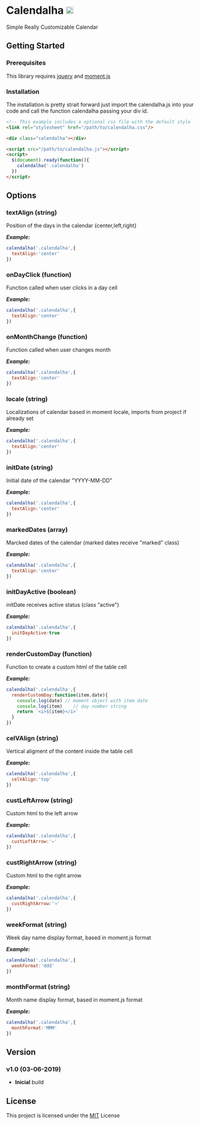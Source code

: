 # Calendalha <img alt="@lucashe1997" class="avatar" src="https://avatars3.githubusercontent.com/u/13800300?s=40&amp;v=4" height="20" width="20">
Simple Really Customizable Calendar

## Getting Started
### Prerequisites
This library requires <a href="https://jquery.com/">jquery<a/> and <a href="https://momentjs.com">moment.js</a>

### Installation
The installation is pretty strait forward just import the calendalha.js into your code and call the function calendalha passing your div id.
```html
<!-- This example includes a optional css file with the default style  -->
<link rel="stylesheet" href="/path/to/calendalha.css"/>

<div class="calendalha"></div>

<script src="/path/to/calendalha.js"></script>
<script>
  $(document).ready(function(){
    calendalha('.calendalha')
  })
</script>
```


## Options

### textAlign (string)
Position of the days in the calendar {center,left,right}
 
***Example:***
```js
calendalha('.calendalha',{
  textAlign:'center'
})
```
### onDayClick (function)
Function called when user clicks in a day cell
 
***Example:***
```js
calendalha('.calendalha',{
  textAlign:'center'
})
```

### onMonthChange (function)
Function called when user changes month
 
***Example:***
```js
calendalha('.calendalha',{
  textAlign:'center'
})
```

### locale (string)
Localizations of calendar based in moment locale, imports from project if already set
 
***Example:***
```js
calendalha('.calendalha',{
  textAlign:'center'
})
```

### initDate (string)
Initial date of the calendar "YYYY-MM-DD"
 
***Example:***
```js
calendalha('.calendalha',{
  textAlign:'center'
})
```

### markedDates (array)
Marcked dates of the calendar (marked dates receive "marked" class)
 
***Example:***
```js
calendalha('.calendalha',{
  textAlign:'center'
})
```

### initDayActive (boolean)
initDate receives active status (class "active")
 
***Example:***
```js
calendalha('.calendalha',{
  initDayActive:true
})
```

### renderCustomDay (function)
Function to create a custom html of the table cell
 
***Example:***
```js
calendalha('.calendalha',{
  renderCustomDay:function(item,date){
    console.log(date) // moment object with item date
    console.log(item)    // day number string
    return `<i>${item}</i>`
  }
})
```

### celVAlign (string)
Vertical aligment of the content inside the table cell
 
***Example:***
```js
calendalha('.calendalha',{
  celVAlign:'top'
})
```

### custLeftArrow (string)
Custom html to the left arrow
 
***Example:***
```js
calendalha('.calendalha',{
  custLeftArrow:'←'
})
```

### custRightArrow (string)
Custom html to the right arrow
 
***Example:***
```js
calendalha('.calendalha',{
  custRightArrow:'→'
})
```

### weekFormat (string)
Week day name display format, based in moment.js format
 
***Example:***
```js
calendalha('.calendalha',{
  weekFormat:'ddd'
})
```

### monthFormat (string)
Month name display format, based in moment.js format
 
***Example:***
```js
calendalha('.calendalha',{
  monthFormat:'MMM'
})
```


## Version
### v1.0 (03-06-2019)
* **Inicial** build


## License
This project is licensed under the <a href="https://opensource.org/licenses/MIT">MIT</a> License
